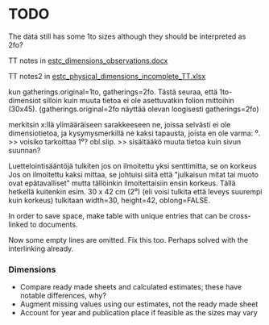 # TODO

The data still has some 1to sizes although they should be interpreted as 2fo?

TT notes in [estc_dimensions_observations.docx](estc_dimensions_observations.docx)

TT notes2 in [estc_physical_dimensions_incomplete_TT.xlsx](estc_physical_dimensions_incomplete_TT.xlsx)

 kun gatherings.original=1to, gatherings=2fo. Tästä seuraa, että 1to-dimensiot silloin kuin muuta tietoa ei ole asettuvatkin folion mittoihin (30x45). (gatherings.original=2fo näyttää olevan loogisesti gatherings=2fo)

merkitsin x:llä ylimääräiseen sarakkeeseen ne, joissa selvästi ei ole dimensiotietoa, ja kysymysmerkillä ne kaksi tapausta, joista en ole varma:
⁰. >> voisiko tarkoittaa 1⁰?
obl.slip.  >> sisältääkö muuta tietoa kuin sivun suunnan?

Luettelointisääntöjä tulkiten jos on ilmoitettu yksi senttimitta, se on korkeus 
Jos on ilmoitettu kaksi mittaa, se johtuisi siitä että "julkaisun mitat tai muoto ovat epätavalliset" mutta tällöinkin ilmoitettaisiin ensin korkeus. 
Tällä hetkellä kuitenkin esim. 30 x 42 cm (2⁰) (eli voisi tulkita  että leveys suurempi kuin korkeus) tulkitaan width=30, height=42, oblong=FALSE. 

In order to save space, make table with unique entries that can be cross-linked to documents.

Now some empty lines are omitted. Fix this too. Perhaps solved with the interlinking already.

### Dimensions

  * Compare ready made sheets and calculated estimates; these have
    notable differences, why?
  * Augment missing values using our estimates, not the ready made sheet 
  * Account for year and publication place if feasible as the sizes may vary
